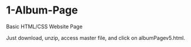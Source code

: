 # 1-Album-Page
Basic HTML/CSS Website Page

Just download, unzip, access master file, and click on albumPagev5.html.

